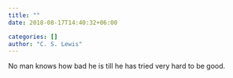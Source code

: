 ```yaml
---
title: ""
date: 2018-08-17T14:40:32+06:00

categories: []
author: "C. S. Lewis"
---
```

No man knows how bad he is till he has tried very hard to be good.

